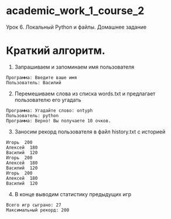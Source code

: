 # academic_work_1_course_2
Урок  6. Локальный Python и фaйлы. Домашнее задание 

# Краткий алгоритм.
1) Запрашиваем и запоминаем имя пользователя
```
Программа: Введите ваше имя
Пользователь: Василий
```
2) Перемешиваем слова из списка words.txt и предлагает пользователю его угадать
```
Программа: Угадайте слово: ontyph
Пользователь: python
Программа: Верно! Вы получаете 10 очков.
```
3) Заносим рекорд пользователя в файл history.txt с историей
```
Игорь  200
Алексей  180
Василий  120
Игорь  200
Алексей  180
Василий  120
Игорь  200
Алексей  180
Василий  120
```
4) В конце выводим статистику предыдущих игр
```
Всего игр сыграно: 27
Максимальный рекорд: 200
```
